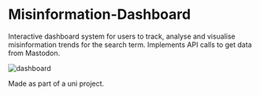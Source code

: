 # Misinformation-Dashboard

Interactive dashboard system for users to track, analyse and visualise misinformation trends for the search term.
Implements API calls to get data from Mastodon. 

![dashboard](https://github.com/user-attachments/assets/0fe1e8fb-c598-495b-8cac-faaa4a3b8bb9)

Made as part of a uni project.
